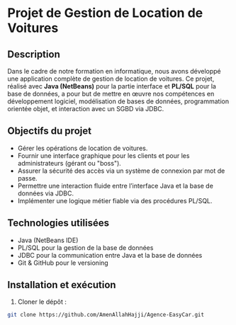 # Projet de Gestion de Location de Voitures

## Description

Dans le cadre de notre formation en informatique, nous avons développé une application complète de gestion de location de voitures. Ce projet, réalisé avec **Java (NetBeans)** pour la partie interface et **PL/SQL** pour la base de données, a pour but de mettre en œuvre nos compétences en développement logiciel, modélisation de bases de données, programmation orientée objet, et interaction avec un SGBD via JDBC.

## Objectifs du projet

- Gérer les opérations de location de voitures.
- Fournir une interface graphique pour les clients et pour les administrateurs (gérant ou "boss").
- Assurer la sécurité des accès via un système de connexion par mot de passe.
- Permettre une interaction fluide entre l’interface Java et la base de données via JDBC.
- Implémenter une logique métier fiable via des procédures PL/SQL.

## Technologies utilisées

- Java (NetBeans IDE)
- PL/SQL pour la gestion de la base de données
- JDBC pour la communication entre Java et la base de données
- Git & GitHub pour le versioning

## Installation et exécution

1. Cloner le dépôt :

```bash
git clone https://github.com/AmenAllahHajji/Agence-EasyCar.git

